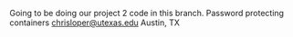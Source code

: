 Going to be doing our project 2 code in this branch.
Password protecting containers
chrisloper@utexas.edu Austin, TX

